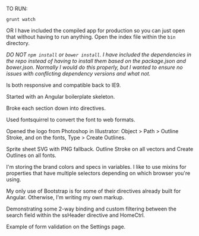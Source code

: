 TO RUN:

`grunt watch`

OR I have included the compiled app for production so you can just open that without having to run anything. Open the index file within the `bin` directory.

*DO NOT `npm install` or `bower install`. I have included the dependencies in the repo instead of having to install them based on the package.json and bower.json. Normally I would do this properly, but I wanted to ensure no issues with conflicting dependency versions and what not.*


Is both responsive and compatible back to IE9.

Started with an Angular boilerplate skeleton.

Broke each section down into directives.

Used fontsquirrel to convert the font to web formats.

Opened the logo from Photoshop in Illustrator: Object > Path > Outline Stroke, and on the fonts, Type > Create Outlines.

Sprite sheet SVG with PNG fallback. Outline Stroke on all vectors and Create Outlines on all fonts.

I'm storing the brand colors and specs in variables. I like to use mixins for properties that have multiple selectors depending on which browser you're using.

My only use of Bootstrap is for some of their directives already built for Angular. Otherwise, I'm writing my own markup.

Demonstrating some 2-way binding and custom filtering between the search field within the ssHeader directive and HomeCtrl.

Example of form validation on the Settings page.
